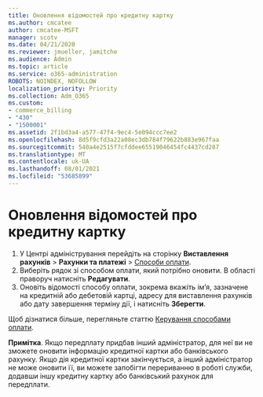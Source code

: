 ```yaml
---
title: Оновлення відомостей про кредитну картку
ms.author: cmcatee
author: cmcatee-MSFT
manager: scotv
ms.date: 04/21/2020
ms.reviewer: jmueller, jamitche
ms.audience: Admin
ms.topic: article
ms.service: o365-administration
ROBOTS: NOINDEX, NOFOLLOW
localization_priority: Priority
ms.collection: Adm_O365
ms.custom:
- commerce_billing
- "430"
- "1500001"
ms.assetid: 2f1bd3a4-a577-47f4-9ec4-5e094ccc7ee2
ms.openlocfilehash: 8d5f9cfd3a22a08ec3db784f79622b883e967faa
ms.sourcegitcommit: 540a4e2515f7cfddee65519046454fc4437cd287
ms.translationtype: MT
ms.contentlocale: uk-UA
ms.lasthandoff: 08/01/2021
ms.locfileid: "53685899"
---
```

# <a name="how-do-i-update-my-credit-card-information"></a>Оновлення відомостей про кредитну картку

1. У Центрі адміністрування перейдіть на сторінку **Виставлення рахунків** > **Рахунки та платежі** > [Способи оплати](https://go.microsoft.com/fwlink/p/?linkid=2018806).
2. Виберіть рядок зі способом оплати, який потрібно оновити. В області праворуч натисніть **Редагувати**.
3. Оновіть відомості способу оплати, зокрема вкажіть ім’я, зазначене на кредитній або дебетовій картці, адресу для виставлення рахунків або дату завершення терміну дії, і натисніть **Зберегти**.

Щоб дізнатися більше, перегляньте статтю [Керування способами оплати](/microsoft-365/commerce/billing-and-payments/manage-payment-methods).

**Примітка**. Якщо передплату придбав інший адміністратор, для неї ви не зможете оновити інформацію кредитної картки або банківського рахунку. Якщо дія кредитної картки закінчується, а інший адміністратор не може оновити її, ви можете запобігти перериванню в роботі служби, додавши іншу кредитну картку або банківський рахунок для передплати.